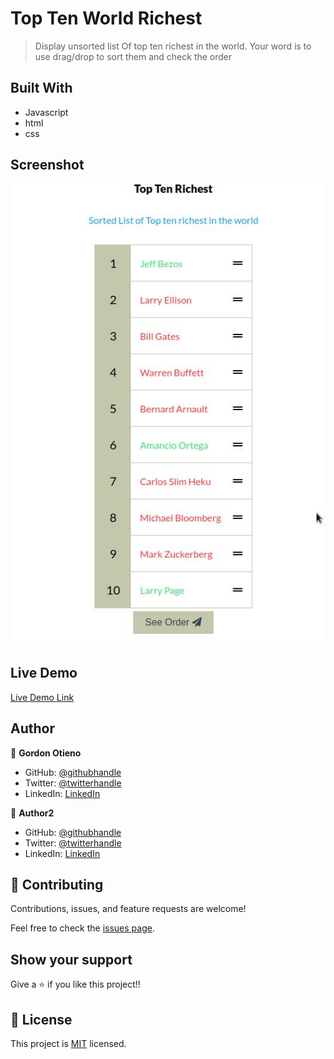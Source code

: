 # Top Ten World Richest

> Display unsorted list Of top ten richest in the world.
Your word is to use drag/drop to sort them and check the order


## Built With

- Javascript 
- html
- css 
## Screenshot
![top tem richest](./Screenshot.jpg )

## Live Demo

[Live Demo Link](https://gordonotieno.github.io/drag-drop-imp/)

## Author

👤 **Gordon Otieno**

- GitHub: [@githubhandle](https://github.com/gordonotieno)
- Twitter: [@twitterhandle](https://twitter.com/twitterhandle)
- LinkedIn: [LinkedIn](https://linkedin.com/in/linkedinhandle)

👤 **Author2**

- GitHub: [@githubhandle](https://github.com/githubhandle)
- Twitter: [@twitterhandle](https://twitter.com/@GordonO34459259)
- LinkedIn: [LinkedIn](https://linkedin.com/in/gordon-otieno-612b98184/)

## 🤝 Contributing

Contributions, issues, and feature requests are welcome!

Feel free to check the [issues page](https://github.com/GordonOtieno/drag-drop-imp/issues).

## Show your support

Give a ⭐️ if you like this project!!



## 📝 License

This project is [MIT](./MIT.md) licensed.
